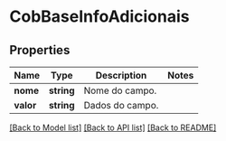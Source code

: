 # CobBaseInfoAdicionais

## Properties
Name | Type | Description | Notes
------------ | ------------- | ------------- | -------------
**nome** | **string** | Nome do campo. | 
**valor** | **string** | Dados do campo. | 

[[Back to Model list]](../../README.md#documentation-for-models) [[Back to API list]](../../README.md#documentation-for-api-endpoints) [[Back to README]](../../README.md)

